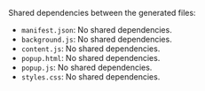 Shared dependencies between the generated files:

- `manifest.json`: No shared dependencies.
- `background.js`: No shared dependencies.
- `content.js`: No shared dependencies.
- `popup.html`: No shared dependencies.
- `popup.js`: No shared dependencies.
- `styles.css`: No shared dependencies.